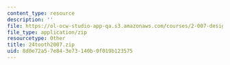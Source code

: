 ```yaml
---
content_type: resource
description: ''
file: https://ol-ocw-studio-app-qa.s3.amazonaws.com/courses/2-007-design-and-manufacturing-i-spring-2009/8d0e72a57e843e73140b0f019b123575_24tooth2007.zip
file_type: application/zip
resourcetype: Other
title: 24tooth2007.zip
uid: 8d0e72a5-7e84-3e73-140b-0f019b123575
---
```

